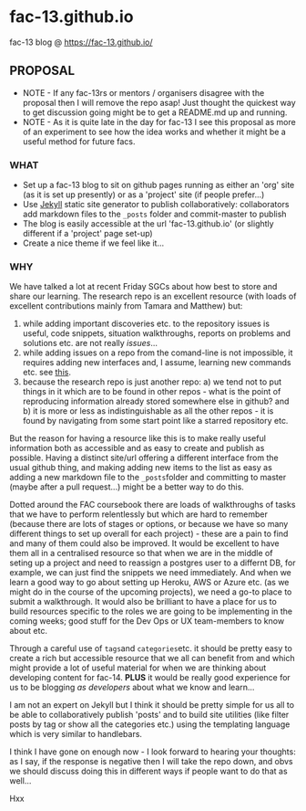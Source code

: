 # fac-13.github.io

fac-13 blog @ https://fac-13.github.io/

## PROPOSAL

* NOTE - If any fac-13rs or mentors / organisers disagree with the proposal then I will remove the repo asap! Just thought the quickest way to get discussion going might be to get a README.md up and running.
* NOTE - As it is quite late in the day for fac-13 I see this proposal as more of an experiment to see how the idea works and whether it might be a useful method for future facs.

### WHAT

* Set up a fac-13 blog to sit on github pages running as either an 'org' site (as it is set up presently) or as a 'project' site (if people prefer...)
* Use [Jekyll](https://jekyllrb.com/) static site generator to publish collaboratively: collaborators add markdown files to the `_posts` folder and commit-master to publish
* The blog is easily accessible at the url 'fac-13.github.io' (or slightly different if a 'project' page set-up)
* Create a nice theme if we feel like it...

### WHY

We have talked a lot at recent Friday SGCs about how best to store and share our learning. The research repo is an excellent resource (with loads of excellent contributions mainly from Tamara and Matthew) but:

1.  while adding important discoveries etc. to the repository issues is useful, code snippets, situation walkthroughs, reports on problems and solutions etc. are not really _issues_...
2.  while adding issues on a repo from the comand-line is not impossible, it requires adding new interfaces and, I assume, learning new commands etc. see [this](https://hub.github.com/).
3.  because the research repo is just another repo: a) we tend not to put things in it which are to be found in other repos - what is the point of reproducing information already stored somewhere else in github? and b) it is more or less as indistinguishable as all the other repos - it is found by navigating from some start point like a starred repository etc.

But the reason for having a resource like this is to make really useful information both as accessible and as easy to create and publish as possible. Having a distinct site/url offering a different interface from the usual github thing, and making adding new items to the list as easy as adding a new markdown file to the `_posts`folder and committing to master (maybe after a pull request...) might be a better way to do this.

Dotted around the FAC coursebook there are loads of walkthroughs of tasks that we have to perform relentlessly but which are hard to remember (because there are lots of stages or options, or because we have so many different things to set up overall for each project) - these are a pain to find and many of them could also be improved. It would be excellent to have them all in a centralised resource so that when we are in the middle of seting up a project and need to reassign a postgres user to a differnt DB, for example, we can just find the snippets we need immediately. And when we learn a good way to go about setting up Heroku, AWS or Azure etc. (as we might do in the course of the upcoming projects), we need a go-to place to submit a walkthrough. It would also be brilliant to have a place for us to build resources specific to the roles we are going to be implementing in the coming weeks; good stuff for the Dev Ops or UX team-members to know about etc.

Through a careful use of `tags`and `categories`etc. it should be pretty easy to create a rich but accessible resource that we all can benefit from and which might provide a lot of useful material for when we are thinking about developing content for fac-14. **PLUS** it would be really good experience for us to be blogging _as developers_ about what we know and learn...

I am not an expert on Jekyll but I think it should be pretty simple for us all to be able to collaboratively publish 'posts' and to build site utilities (like filter posts by tag or show all the categories etc.) using the templating language which is very similar to handlebars.

I think I have gone on enough now - I look forward to hearing your thoughts: as I say, if the response is negative then I will take the repo down, and obvs we should discuss doing this in different ways if people want to do that as well...

Hxx
